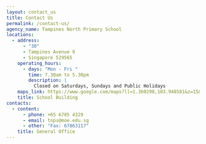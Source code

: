 ```yaml
---
layout: contact_us
title: Contact Us
permalink: /contact-us/
agency_name: Tampines North Primary School
locations:
  - address:
      - "30"
      - Tampines Avenue 9
      - Singapore 529565
    operating_hours:
      - days: "Mon - Fri "
        time: 7.30am to 5.30pm
        description: |
          Closed on Saturdays, Sundays and Public Holidays
    maps_link: https://www.google.com/maps?ll=1.360298,103.948581&z=15&t=m&hl=en-GB&gl=US&mapclient=embed&cid=7772127676691711917
    title: School Building
contacts:
  - content:
      - phone: +65 6785 4329
      - email: tnps@moe.edu.sg
      - other: "Fax: 67863117"
    title: General Office
---
```

